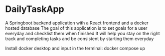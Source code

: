 # DailyTaskApp
 
A Springboot backend application with a React frontend and a docker hosted database
The goal of this application is to set goals for a user everyday and checklist them when finished
It will help you stay on the right track and completing tasks and be consistent by starting them everyday

Install docker desktop and input in the terminal: docker compose up
 
